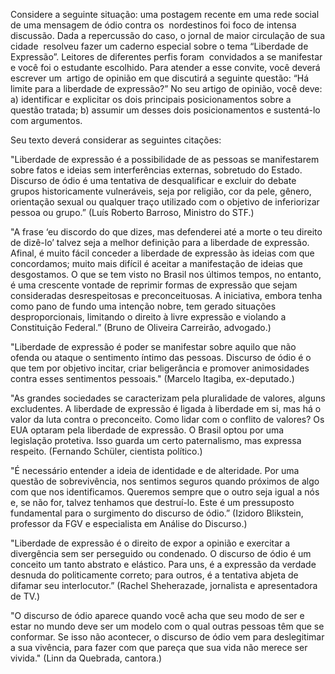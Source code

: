 Considere a seguinte situação: uma postagem recente em uma rede social de uma mensagem de ódio contra os  nordestinos foi foco de intensa discussão. Dada a repercussão do caso, o jornal de maior circulação de sua cidade  resolveu fazer um caderno especial sobre o tema “Liberdade de Expressão”. Leitores de diferentes perfis foram  convidados a se manifestar e você foi o estudante escolhido. Para atender a esse convite, você deverá escrever um  artigo de opinião em que discutirá a seguinte questão: “Há limite para a liberdade de expressão?”
No seu artigo de opinião, você deve:
a) identificar e explicitar os dois principais posicionamentos sobre a questão tratada;
b) assumir um desses dois posicionamentos e sustentá-lo com argumentos.

Seu texto deverá considerar as seguintes citações:

"Liberdade de expressão é a possibilidade de as pessoas se manifestarem sobre fatos e ideias sem interferências externas, sobretudo do Estado. Discurso de ódio é uma tentativa de desqualificar e excluir do debate grupos historicamente vulneráveis, seja por religião, cor da pele, gênero, orientação sexual ou qualquer traço utilizado com o objetivo de inferiorizar pessoa ou grupo.” (Luís Roberto Barroso, Ministro do STF.)

"A frase ‘eu discordo do que dizes, mas defenderei até a morte o teu direito de dizê-lo’ talvez seja a melhor definição para a liberdade de expressão. Afinal, é muito fácil conceder a liberdade de expressão às ideias com que concordamos; muito mais difícil é aceitar a manifestação de ideias que desgostamos. O que se tem visto no Brasil nos últimos tempos, no entanto, é uma crescente vontade de reprimir formas de expressão que sejam consideradas desrespeitosas e preconceituosas. A iniciativa, embora tenha como pano de fundo uma intenção nobre, tem gerado situações desproporcionais, limitando o direito à livre expressão e violando a Constituição Federal.” (Bruno de Oliveira Carreirão, advogado.)

"Liberdade de expressão é poder se manifestar sobre aquilo que não ofenda ou ataque o sentimento íntimo das pessoas. Discurso de ódio é o que tem por objetivo incitar, criar beligerância e promover animosidades contra esses sentimentos pessoais." (Marcelo Itagiba, ex-deputado.)

"As grandes sociedades se caracterizam pela pluralidade de valores, alguns excludentes. A liberdade de expressão é ligada à liberdade em si, mas há o valor da luta contra o preconceito. Como lidar com o conflito de valores? Os EUA optaram pela liberdade de expressão. O Brasil optou por uma legislação protetiva. Isso guarda um certo paternalismo, mas expressa respeito. (Fernando Schüler, cientista político.)

"É necessário entender a ideia de identidade e de alteridade. Por uma questão de sobrevivência, nos sentimos seguros quando próximos de algo com que nos identificamos. Queremos sempre que o outro seja igual a nós e, se não for, talvez tenhamos que destruí-lo. Este é um pressuposto fundamental para o surgimento do discurso de ódio.” (Izidoro Blikstein, professor da FGV e especialista em Análise do Discurso.)

"Liberdade de expressão é o direito de expor a opinião e exercitar a divergência sem ser perseguido ou condenado. O discurso de ódio é um conceito um tanto abstrato e elástico. Para uns, é a expressão da verdade desnuda do politicamente correto; para outros, é a tentativa abjeta de difamar seu interlocutor.” (Rachel Sheherazade, jornalista e apresentadora de TV.)

"O discurso de ódio aparece quando você acha que seu modo de ser e estar no mundo deve ser um modelo com o  qual outras pessoas têm que se conformar. Se isso não acontecer, o discurso de ódio vem para deslegitimar a sua  vivência, para fazer com que pareça que sua vida não merece ser vivida." (Linn da Quebrada, cantora.)
